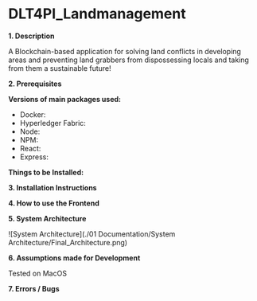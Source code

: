 # DLT4PI_Landmanagement

**1. Description**

A Blockchain-based application for solving land conflicts in developing areas and preventing land grabbers from dispossessing locals and taking from them a sustainable future!

**2. Prerequisites**

**Versions of main packages used:**
* Docker:
* Hyperledger Fabric:
* Node:
* NPM:
* React:
* Express:

**Things to be Installed:**

**3. Installation Instructions**

**4. How to use the Frontend**

**5. System Architecture**

![System Architecture](./01 Documentation/System Architecture/Final_Architecture.png)

**6. Assumptions made for Development**

Tested on MacOS

**7. Errors / Bugs**

